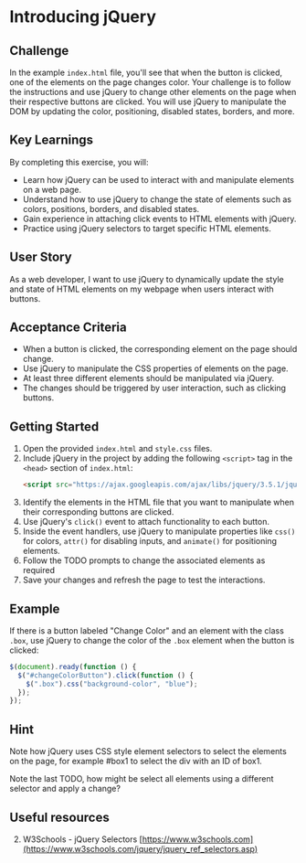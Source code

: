 # Introducing jQuery

## Challenge

In the example `index.html` file, you'll see that when the button is clicked, one of the elements on the page changes color. Your challenge is to follow the instructions and use jQuery to change other elements on the page when their respective buttons are clicked. You will use jQuery to manipulate the DOM by updating the color, positioning, disabled states, borders, and more.

## Key Learnings

By completing this exercise, you will:

- Learn how jQuery can be used to interact with and manipulate elements on a web page.
- Understand how to use jQuery to change the state of elements such as colors, positions, borders, and disabled states.
- Gain experience in attaching click events to HTML elements with jQuery.
- Practice using jQuery selectors to target specific HTML elements.

## User Story

As a web developer, I want to use jQuery to dynamically update the style and state of HTML elements on my webpage when users interact with buttons.

## Acceptance Criteria

- When a button is clicked, the corresponding element on the page should change.
- Use jQuery to manipulate the CSS properties of elements on the page.
- At least three different elements should be manipulated via jQuery.
- The changes should be triggered by user interaction, such as clicking buttons.

## Getting Started

1. Open the provided `index.html` and `style.css` files.
2. Include jQuery in the project by adding the following `<script>` tag in the `<head>` section of `index.html`:
   ```html
   <script src="https://ajax.googleapis.com/ajax/libs/jquery/3.5.1/jquery.min.js"></script>
   ```
3. Identify the elements in the HTML file that you want to manipulate when their corresponding buttons are clicked.
4. Use jQuery's `click()` event to attach functionality to each button.
5. Inside the event handlers, use jQuery to manipulate properties like `css()` for colors, `attr()` for disabling inputs, and `animate()` for positioning elements.
6. Follow the TODO prompts to change the associated elements as required
7. Save your changes and refresh the page to test the interactions.

## Example

If there is a button labeled "Change Color" and an element with the class `.box`, use jQuery to change the color of the `.box` element when the button is clicked:

```javascript
$(document).ready(function () {
  $("#changeColorButton").click(function () {
    $(".box").css("background-color", "blue");
  });
});
```

## Hint

Note how jQuery uses CSS style element selectors to select the elements on the page, for example #box1 to select the div with an ID of box1.

Note the last TODO, how might be select all elements using a different selector and apply a change?

## Useful resources

2. W3Schools - jQuery Selectors
   [https://www.w3schools.com](https://www.w3schools.com/jquery/jquery_ref_selectors.asp)
